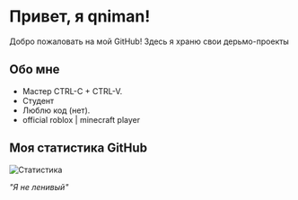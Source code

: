 # Привет, я qniman! <img src="https://komarev.com/ghpvc/?username=your-github-username&style=flat-square&color=blue" alt=""/>

Добро пожаловать на мой GitHub! Здесь я храню свои дерьмо-проекты

## Обо мне

- Мастер CTRL-C + CTRL-V.
- Студент
- Люблю код (нет).
- official roblox | minecraft player

## Моя статистика GitHub

![Статистика](https://github-readme-stats.vercel.app/api?username=qniman&show_icons=true&theme=radical)

*"Я не ленивый"*
